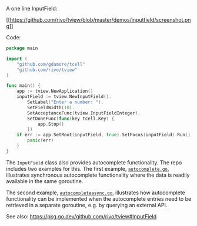 A one line InputField:

[[https://github.com/rivo/tview/blob/master/demos/inputfield/screenshot.png]]

Code:

```go
package main

import (
	"github.com/gdamore/tcell"
	"github.com/rivo/tview"
)

func main() {
	app := tview.NewApplication()
	inputField := tview.NewInputField().
		SetLabel("Enter a number: ").
		SetFieldWidth(10).
		SetAcceptanceFunc(tview.InputFieldInteger).
		SetDoneFunc(func(key tcell.Key) {
			app.Stop()
		})
	if err := app.SetRoot(inputField, true).SetFocus(inputField).Run(); err != nil {
		panic(err)
	}
}
```

The `InputField` class also provides autocomplete functionality. The repo includes two examples for this. The first example, [`autocomplete.go`](https://github.com/rivo/tview/blob/master/demos/inputfield/autocomplete.go), illustrates synchronous autocomplete functionality where the data is readily available in the same goroutine.

The second example, [`autocompleteasync.go`](https://github.com/rivo/tview/blob/master/demos/inputfield/autocompleteasync.go), illustrates how autocomplete functionality can be implemented when the autocomplete entries need to be retrieved in a separate goroutine, e.g. by querying an external API.

See also: https://pkg.go.dev/github.com/rivo/tview#InputField
